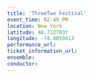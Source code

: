 ```yaml
---
title: 'ThreeTwo Festival'
event_time: 02:49 PM
location: New York
latitude: 40.7127837
longitude: -74.0059413
performance_url: 
ticket_information_url: 
ensemble: 
conductor: 
---
```

